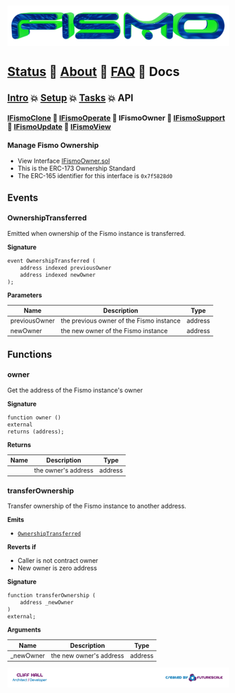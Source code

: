 ![Fismo](../images/fismo-logo.png)
# [Status](../../README.md) 🧪 [About](../about.md)  🧪 [FAQ](../faq.md) 🧪 Docs

## [Intro](../intro.md) 💥 [Setup](../setup.md) 💥 [Tasks](../tasks.md) 💥 API

### [IFismoClone](IFismoClone.md) 🔬 [IFismoOperate](IFismoOperate.md) 🔬 IFismoOwner 🔬 [IFismoSupport](IFismoSupport.md) 🔬 [IFismoUpdate](IFismoUpdate.md) 🔬 [IFismoView](IFismoView.md)

### Manage Fismo Ownership
* View Interface [IFismoOwner.sol](../../contracts/interfaces/IFismoOwner.sol)
* This is the ERC-173 Ownership Standard
* The ERC-165 identifier for this interface is `0x7f5828d0`

## Events

### OwnershipTransferred
Emitted when ownership of the Fismo instance is transferred.

**Signature**
```solidity
event OwnershipTransferred (
    address indexed previousOwner
    address indexed newOwner
);
```
**Parameters**

| Name         | Description                              | Type    |
|--------------|------------------------------------------|---------|
| previousOwner    | the previous owner of the Fismo instance | address |
| newOwner    | the new owner of the Fismo instance      | address |

## Functions

### owner
Get the address of the Fismo instance's owner

**Signature**
```solidity
function owner () 
external
returns (address);
```

**Returns**

| Name          | Description                   | Type    |
|---------------|-------------------------------|---------|
|       | the owner's address  | address |

### transferOwnership
Transfer ownership of the Fismo instance to another address.

**Emits**
- [`OwnershipTransferred`](#ownershiptransferred)

**Reverts if**
- Caller is not contract owner
- New owner is zero address

**Signature**
```solidity
function transferOwnership (
    address _newOwner
) 
external;
```

**Arguments**

| Name           | Description                    | Type    |
|----------------|--------------------------------|---------|
| _newOwner      | the new owner's address  | address |



[![Created by Futurescale](../images/created-by.png)](https://futurescale.com)